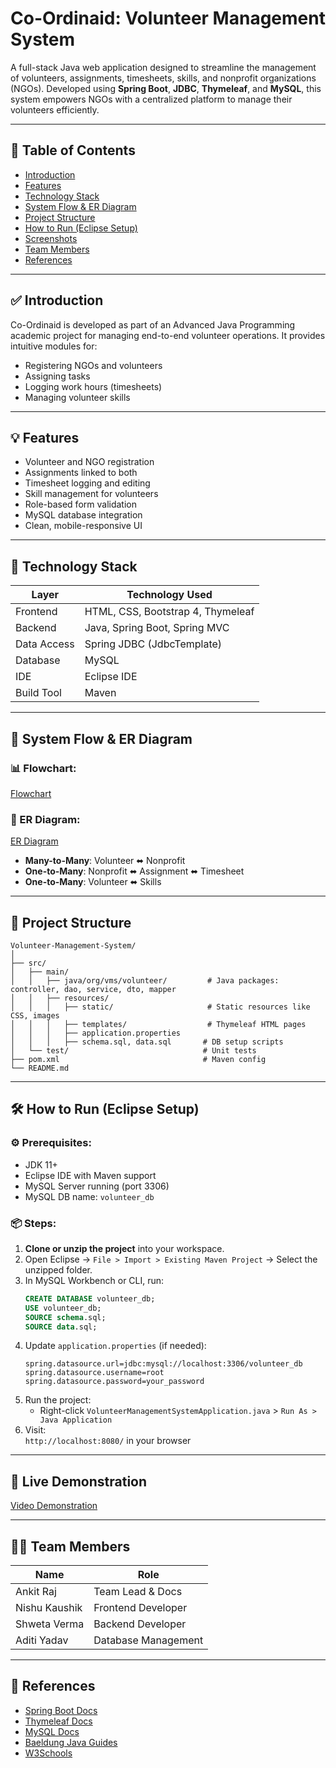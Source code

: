 # Co-Ordinaid: Volunteer Management System

A full-stack Java web application designed to streamline the management of volunteers, assignments, timesheets, skills, and nonprofit organizations (NGOs). Developed using **Spring Boot**, **JDBC**, **Thymeleaf**, and **MySQL**, this system empowers NGOs with a centralized platform to manage their volunteers efficiently.

---

## 📌 Table of Contents

- [Introduction](#introduction)
- [Features](#features)
- [Technology Stack](#technology-stack)
- [System Flow & ER Diagram](#system-flow--er-diagram)
- [Project Structure](#project-structure)
- [How to Run (Eclipse Setup)](#how-to-run-eclipse-setup)
- [Screenshots](#screenshots)
- [Team Members](#team-members)
- [References](#references)

---
<a name="introduction"></a>
## ✅ Introduction

Co-Ordinaid is developed as part of an Advanced Java Programming academic project for managing end-to-end volunteer operations. It provides intuitive modules for:
- Registering NGOs and volunteers
- Assigning tasks
- Logging work hours (timesheets)
- Managing volunteer skills

---

## 💡 Features

- Volunteer and NGO registration
- Assignments linked to both
- Timesheet logging and editing
- Skill management for volunteers
- Role-based form validation
- MySQL database integration
- Clean, mobile-responsive UI

---

## 🧰 Technology Stack

| Layer        | Technology Used                          |
|--------------|-------------------------------------------|
| Frontend     | HTML, CSS, Bootstrap 4, Thymeleaf         |
| Backend      | Java, Spring Boot, Spring MVC             |
| Data Access  | Spring JDBC (JdbcTemplate)                |
| Database     | MySQL                                     |
| IDE          | Eclipse IDE                               |
| Build Tool   | Maven                                     |

---

## 🧭 System Flow & ER Diagram

### 📊 Flowchart:
[Flowchart](demo/live.mp4)

### 📐 ER Diagram:
[ER Diagram](demo/er-diagram.png)
- **Many-to-Many**: Volunteer ⬌ Nonprofit
- **One-to-Many**: Nonprofit ⬌ Assignment ⬌ Timesheet
- **One-to-Many**: Volunteer ⬌ Skills


---

## 📁 Project Structure

```
Volunteer-Management-System/
│
├── src/
│   ├── main/
│   │   ├── java/org/vms/volunteer/         # Java packages: controller, dao, service, dto, mapper
│   │   ├── resources/
│   │   │   ├── static/                     # Static resources like CSS, images
│   │   │   ├── templates/                  # Thymeleaf HTML pages
│   │   │   ├── application.properties
│   │   │   ├── schema.sql, data.sql       # DB setup scripts
│   └── test/                              # Unit tests
├── pom.xml                                # Maven config
└── README.md
```

---

## 🛠️ How to Run (Eclipse Setup)

### ⚙️ Prerequisites:
- JDK 11+
- Eclipse IDE with Maven support
- MySQL Server running (port 3306)
- MySQL DB name: `volunteer_db`

### 📦 Steps:

1. **Clone or unzip the project** into your workspace.
2. Open Eclipse → `File > Import > Existing Maven Project` → Select the unzipped folder.
3. In MySQL Workbench or CLI, run:
   ```sql
   CREATE DATABASE volunteer_db;
   USE volunteer_db;
   SOURCE schema.sql;
   SOURCE data.sql;
   ```
4. Update `application.properties` (if needed):
   ```properties
   spring.datasource.url=jdbc:mysql://localhost:3306/volunteer_db
   spring.datasource.username=root
   spring.datasource.password=your_password
   ```
5. Run the project:
   - Right-click `VolunteerManagementSystemApplication.java` > `Run As > Java Application`
6. Visit:  
   `http://localhost:8080/` in your browser

---

## 📸 Live Demonstration

[Video Demonstration](demo/live.mp4)


---

## 👨‍💻 Team Members

| Name            | Role                 | 
|-----------------|----------------------|
| Ankit Raj       | Team Lead & Docs     | 
| Nishu Kaushik   | Frontend Developer   | 
| Shweta Verma    | Backend Developer    |
| Aditi Yadav     | Database Management  | 

---

## 🔗 References

- [Spring Boot Docs](https://spring.io/projects/spring-boot)
- [Thymeleaf Docs](https://www.thymeleaf.org/)
- [MySQL Docs](https://dev.mysql.com/doc/)
- [Baeldung Java Guides](https://www.baeldung.com/)
- [W3Schools](https://www.w3schools.com/)
